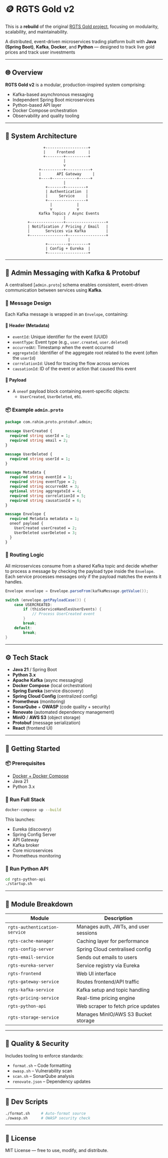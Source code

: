 # 🪙 RGTS Gold v2
This is a **rebuild** of the original [RGTS Gold project](https://github.com/ItsRahim/gold-tracker-project), focusing on modularity, scalability, and maintainability.

A distributed, event-driven microservices trading platform built with **Java (Spring Boot)**, **Kafka**, **Docker**, and
**Python** — designed to track live gold prices and track user investments

---

## 🌐 Overview

**RGTS Gold v2** is a modular, production-inspired system comprising:

- Kafka-based asynchronous messaging
- Independent Spring Boot microservices
- Python-based API layer
- Docker Compose orchestration
- Observability and quality tooling
---

## 🧱 System Architecture

```
                 +-------------------+
                 |     Frontend      |
                 +--------+----------+
                          |
                          v
               +----------+-----------+
               |       API Gateway     |
               +----+-----------+-----+
                          |
                  +-------+---------+  
                  | Authentication  | 
                  |     Service     |
                  +-----------------+
                    |           |
                    v           v
               Kafka Topics / Async Events
                          |
          +---------------+------------------+
          | Notification / Pricing / Email   |
          |       Services via Kafka         |
          +----------------+-----------------+
                            |
                  +---------v--------+
                  | Config + Eureka  |
                  +------------------+
```

---

## 📩 Admin Messaging with Kafka & Protobuf

A centralised [`admin.proto`] schema enables consistent, event-driven communication between services using **Kafka**.

### 🧱 Message Design

Each Kafka message is wrapped in an `Envelope`, containing:

#### 🔹 Header (Metadata)

- `eventId`: Unique identifier for the event (UUID)
- `eventType`: Event type (e.g., `user.created`, `user.deleted`)
- `occurredAt`: Timestamp when the event occurred
- `aggregateId`: Identifier of the aggregate root related to the event (often the `userId`)
- `correlationId`: Used for tracing the flow across services
- `causationId`: ID of the event or action that caused this event

#### 🔹 Payload

- A `oneof` payload block containing event-specific objects:
    - `UserCreated`, `UserDeleted`, etc.

### 📦 Example `admin.proto`

```proto
package com.rahim.proto.protobuf.admin;

message UserCreated {
  required string userId = 1;
  required string email = 2;
}

message UserDeleted {
  required string userId = 1;
}

message Metadata {
  required string eventId = 1;
  required string eventType = 2;
  required string occurredAt = 3;
  optional string aggregateId = 4;
  required string correlationId = 5;
  required string causationId = 6;
}

message Envelope {
  required Metadata metadata = 1;
  oneof payload {
    UserCreated userCreated = 2;
    UserDeleted userDeleted = 3;
  }
}
```

### 🔄 Routing Logic

All microservices consume from a shared Kafka topic and decide whether to process a message by checking 
the payload type inside the `Envelope`. Each service processes messages only if the payload matches the events it handles.

```java
Envelope envelope = Envelope.parseFrom(kafkaMessage.getValue());

switch (envelope.getPayloadCase()) {
    case USERCREATED:
        if (thisServiceHandlesUserEvents) {
            // Process UserCreated event
        }
        break;
    default:
        break;
}
```
---

## ⚙️ Tech Stack

- **Java 21** / Spring Boot
- **Python 3.x**
- **Apache Kafka** (async messaging)
- **Docker Compose** (local orchestration)
- **Spring Eureka** (service discovery)
- **Spring Cloud Config** (centralized config)
- **Prometheus** (monitoring)
- **SonarQube** + **OWASP** (code quality + security)
- **Renovate** (automated dependency management)
- **MinIO** / **AWS S3** (object storage)
- **Protobuf** (message serialization)
- **React** (frontend UI)

---

## 🚀 Getting Started

### 📦 Prerequisites

- [Docker + Docker Compose](https://docs.docker.com/get-docker/)
- Java 21
- Python 3.x

### 🔧 Run Full Stack

```bash
docker-compose up --build
```

This launches:

- Eureka (discovery)
- Spring Config Server
- API Gateway
- Kafka broker
- Core microservices
- Prometheus monitoring

### 🐍 Run Python API

```bash
cd rgts-python-api
./startup.sh
```

---

## 📁 Module Breakdown

| Module                        | Description                           |
|-------------------------------|---------------------------------------|
| `rgts-authentication-service` | Manages auth, JWTs, and user sessions |
| `rgts-cache-manager`          | Caching layer for performance         |
| `rgts-config-server`          | Spring Cloud centralised config       |
| `rgts-email-service`          | Sends out emails to users             |
| `rgts-eureka-server`          | Service registry via Eureka           |
| `rgts-frontend`               | Web UI interface                      |
| `rgts-gateway-service`        | Routes frontend/API traffic           |
| `rgts-kafka-service`          | Kafka setup and topic handling        |
| `rgts-pricing-service`        | Real-time pricing engine              |
| `rgts-python-api`             | Web scraper to fetch price updates    |
| `rgts-storage-service`        | Manages MinIO/AWS S3 Bucket storage   |

---

## 🧪 Quality & Security

Includes tooling to enforce standards:

- `format.sh` – Code formatting
- `owasp.sh` – Vulnerability scan
- `scan.sh` – SonarQube analysis
- `renovate.json` – Dependency updates

---

## 🔧 Dev Scripts

```bash
./format.sh     # Auto-format source
./owasp.sh      # OWASP security check
```

---

## 📜 License

MIT License — free to use, modify, and distribute.
